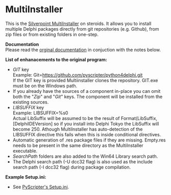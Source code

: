 # MultiInstaller

This is the [Silverpoint MultiInstaller](http://www.silverpointdevelopment.com/multiinstaller/index.htm) on steroids.
It allows you to install multiple Delphi packages directly from git repositories (e.g. Github), from zip files or 
from existing folders in one-step.

**Documentation**  
Please read the  [orginal documentation](http://www.silverpointdevelopment.com/multiinstaller/index.htm) in conjuction
with the notes below.

**List of enhanacements to the original program:**
* *GIT* key  
    Example: Git=https://github.com/pyscripter/python4delphi.git  
    If the GIT key is provided Multiinstaller clones the repository.  GIT.exe must be on the Windows path.
* If you already have the sources of a component in-place you can omit both the "*Zip*" and "*Git*" keys.  The component 
  will be installed from the existing sources.
* *LIBSUFFIX* key   
  Example: LIBSUFFIX=%s0    
  Actual LibSuffix will be assumed to be the result of Format(LibSuffix, [DelphiIDEVersion] so if you install into 
  Delphi Tokyo the LibSuffix will become 250.  Athough MultiInstaller has auto-detection of the LIBSUFFIX directive
  this fails when this is inside conditional directives.
* Automatic generation of .res package files if they are missing.  Empty.res needs to be present in the same 
  directory as the MultiInstaller executable.
* *SearchPath* folders are also added to the Win64 Library search path.
* The Delphi search path (-U dcc32 flag) is also used as the include search path (-I dcc32 flag) during package compilation.

**Example Setup.ini:**
*  See [PyScripter's Setup.ini](https://github.com/pyscripter/pyscripter/blob/master/Components/ThirdParty/Setup.ini).
